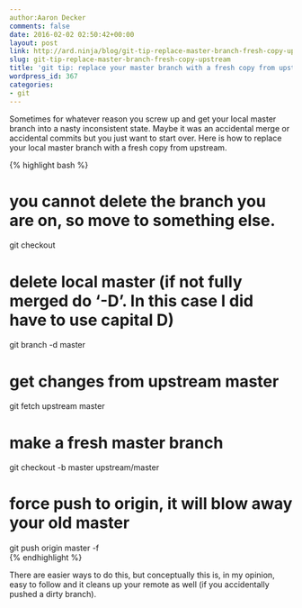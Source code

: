 ```yaml
---
author:Aaron Decker
comments: false
date: 2016-02-02 02:50:42+00:00
layout: post
link: http://ard.ninja/blog/git-tip-replace-master-branch-fresh-copy-upstream/
slug: git-tip-replace-master-branch-fresh-copy-upstream
title: 'git tip: replace your master branch with a fresh copy from upstream'
wordpress_id: 367
categories:
- git
---
```


Sometimes for whatever reason you screw up and get your local master branch into a nasty inconsistent state. Maybe it was an accidental merge or accidental commits but you just want to start over. Here is how to replace your local master branch with a fresh copy from upstream.

{% highlight bash %}
# you cannot delete the branch you are on, so move to something else.
git checkout           

# delete local master (if not fully merged do ‘-D’. In this case I did have to use capital D)
git branch -d master          

# get changes from upstream master           
git fetch upstream master                

# make a fresh master branch
git checkout -b master upstream/master   

# force push to origin, it will blow away your old master
git push origin master -f               
{% endhighlight %}

There are easier ways to do this, but conceptually this is, in my opinion, easy to follow and it cleans up your remote as well (if you accidentally pushed a dirty branch).
